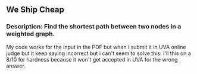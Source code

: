 ## We Ship Cheap

### Description: Find the shortest path between two nodes in a weighted graph.

My code works for the input in the PDF but when i submit it in UVA online judge but it keep saying incorrect but i can't seem to solve this. I'll this on a 8/10 for hardness because it won't get accepted in UVA for the wrong answer.
